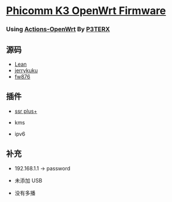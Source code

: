 # [Phicomm K3 OpenWrt Firmware](https://github.com/393435992/K3-OpenWrt/releases)

### Using [Actions-OpenWrt](https://github.com/P3TERX/Actions-OpenWrt) By  [**P3TERX**](https://p3terx.com/archives/build-openwrt-with-github-actions.html)


## 源码

- [Lean](https://github.com/coolsnowwolf/lede)
- [jerrykuku](https://github.com/jerrykuku/luci-theme-argon)
- [fw876](https://github.com/fw876/helloworld)


## 插件

   -  [ssr plus+](https://github.com/fw876/helloworld)
   
   -  kms
   
   -  ipv6

## 补充
  
   -   192.168.1.1    →     password

   -   未添加 USB

   -    没有多播
